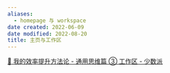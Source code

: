 ```yaml
---
aliases:
  - homepage 与 workspace
date created: 2022-06-09
date modified: 2022-08-20
title: 主页与工作区
---
```


[🔖 我的效率提升方法论 - 通用思维篇 ③ 工作区 - 少数派](cubox://card?id=ff80808181224c15018127f09c961fb4)
